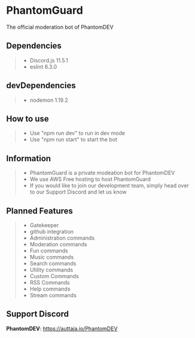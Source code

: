 # PhantomGuard
 The official moderation bot of PhantomDEV

## Dependencies
>- Discord.js 11.5.1
>- eslint 6.3.0

## devDependencies
>- nodemon 1.19.2

## How to use
>- Use "npm run dev" to run in dev mode
>- Use "npm run start" to start the bot

## Information
>- PhantomGuard is a private modeation bot for PhantomDEV
>- We use AWS Free hosting to host PhantomGuard
>- If you would like to join our development team, simply head over to our Support Discord and let us know

## Planned Features
>- Gatekeeper
>- github integration
>- Administration commands
>- Moderation commands
>- Fun commands
>- Music commands
>- Search commands
>- Utility commands
>- Custom Commands
>- RSS Commands
>- Help commands
>- Stream commands

## Support Discord
**PhantomDEV**: https://auttaja.io/PhantomDEV
